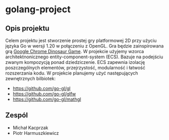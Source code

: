 # golang-project

## Opis projektu

Celem projektu jest stworzenie prostej gry platformowej 2D przy użyciu języka Go w wersji 1.20 w połączeniu z OpenGL. Gra będzie zainspirowana grą [Google Chrome Dinosaur Game](https://chrome://dino/). W projekcie użyjemy wzorca architektnonicznego entity-component-system (ECS). Bazuje na podejściu zwanym kompozycją ponad dziedziczenie. ECS zapewnia izolację poszczególnych elementów, przejrzystość, modularność i łatwość rozszerzania kodu. W projekcie planujemy użyć następujących zewnętrznych bilbiotek:
- https://github.com/go-gl/gl
- https://github.com/go-gl/glfw
- https://github.com/go-gl/mathgl
 
 ## Zespól

- Michał Kacprzak
- Piotr Harmuszkiewicz
